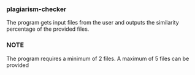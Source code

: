 ### plagiarism-checker

The program gets input files from the user and outputs the similarity percentage of the provided files.

### NOTE
The  program requires a minimum of 2 files. A maximum of 5 files can be provided
